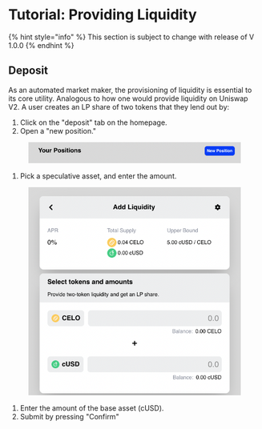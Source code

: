 # Tutorial: Providing Liquidity

{% hint style="info" %}
This section is subject to change with release of V 1.0.0
{% endhint %}

## Deposit

As an automated market maker, the provisioning of liquidity is essential to its core utility. Analogous to how one would provide liquidity on Uniswap V2.  A user creates an LP share of two tokens that they lend out by:&#x20;

1. Click on the "deposit" tab on the homepage.
2. Open a "new position."

<figure><img src="../.gitbook/assets/Screen Shot 2022-10-04 at 6.50.53 PM (1).png" alt=""><figcaption></figcaption></figure>

1. Pick a speculative asset, and enter the amount.

<figure><img src="../.gitbook/assets/Screen Shot 2022-10-04 at 6.51.03 PM (1).png" alt=""><figcaption></figcaption></figure>

1. Enter the amount of the base asset (cUSD).
2. Submit by pressing "Confirm"
